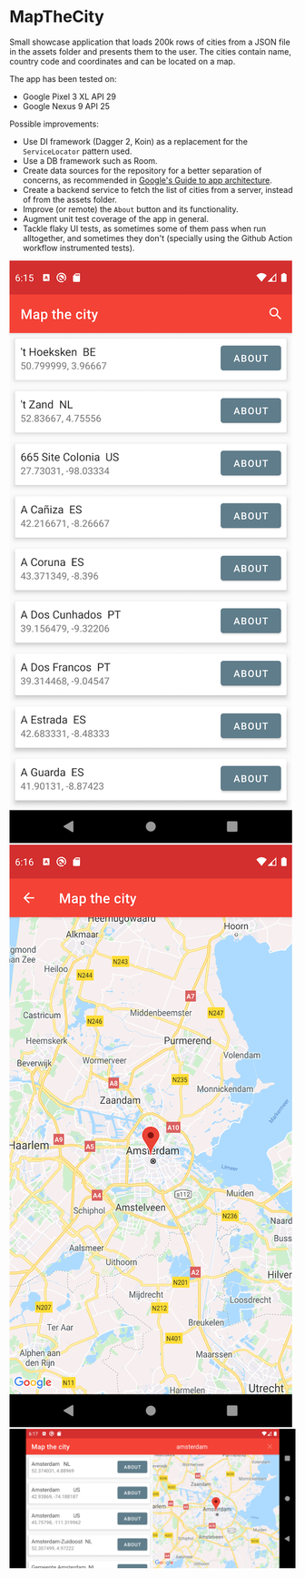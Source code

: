 # MapTheCity

Small showcase application that loads 200k rows of cities from a JSON file in the assets folder and presents them to the user.
The cities contain name, country code and coordinates and can be located on a map.

The app has been tested on:

- Google Pixel 3 XL API 29
- Google Nexus 9 API 25

Possible improvements:

- Use DI framework (Dagger 2, Koin) as a replacement for the `ServiceLocator` pattern used.
- Use a DB framework such as Room.
- Create data sources for the repository for a better separation of concerns, as recommended in [Google's Guide to app architecture](https://developer.android.com/jetpack/docs/guide#recommended-app-arch).
- Create a backend service to fetch the list of cities from a server, instead of from the assets folder.
- Improve (or remote) the `About` button and its functionality.
- Augment unit test coverage of the app in general.
- Tackle flaky UI tests, as sometimes some of them pass when run alltogether, and sometimes they don't (specially using the Github Action workflow instrumented tests).

![](https://github.com/noloman/MapTheCity/blob/master/art/portrait_list.png)
![](https://github.com/noloman/MapTheCity/blob/master/art/portrait_map.png)
![](https://github.com/noloman/MapTheCity/blob/master/art/landscape.png)

